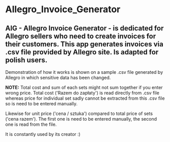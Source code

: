 # Allegro_Invoice_Generator

## AIG - Allegro Invoice Generator - is dedicated for Allegro sellers who need to create invoices for their customers.  This app generates invoices via .csv file provided by Allegro site. Is adapted for polish users. 

Demonstration of how it works is shown on a sample .csv file generated by Allegro in which sensitive data has been changed. 

**NOTE:** Total cost and sum of each sets might not sum together if you enter wrong price. Total cost ('Razem do zapłaty') is read directly from .csv file whereas price for individual set sadly cannot be extracted from this .csv file so is need to be entered manually. 

Likewise for unit price ('cena / sztuka') compared to total price of sets ('cena razem'). The first one is need to be entered manually, the second one is read from the file.

It is constantly used by its creator :)
